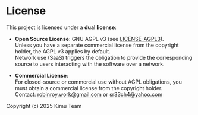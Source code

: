 # License

This project is licensed under a **dual license**:

- **Open Source License**: GNU AGPL v3 (see [LICENSE-AGPL3](LICENSE-AGPL3.md)).  
  Unless you have a separate commercial license from the copyright holder, the AGPL v3 applies by default.  
  Network use (SaaS) triggers the obligation to provide the corresponding source to users interacting with the software over a network.

- **Commercial License**:  
  For closed-source or commercial use without AGPL obligations, you must obtain a commercial license from the copyright holder.  
  Contact: robinroy.work@gmail.com or sr33ch4@yahoo.com

Copyright (c) 2025 Kimu Team